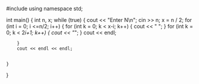 #include <iostream>
using namespace std;

int main()
{
	int n, x;
	while (true)
	{
		cout << "Enter N\n";
		cin >> n;
		x = n / 2;
		for (int i = 0; i <=n/2; i++)
		{
			for (int k = 0; k < x-i; k++)
			{
				cout << " ";
			}
			for (int k = 0; k < 2*i+1; k++)
			{
				cout << "*";
			}
			cout << endl;
			
		}
		cout << endl << endl;

			
	}
	
}
